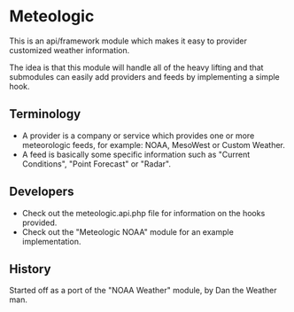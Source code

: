 # Meteologic

This is an api/framework module which makes it easy to provider customized weather information.

The idea is that this module will handle all of the heavy lifting and that submodules can easily add providers and feeds by implementing a simple hook.

## Terminology

* A provider is a company or service which provides one or more meteorologic feeds, for example: NOAA, MesoWest or Custom Weather.
* A feed is basically some specific information such as "Current Conditions", "Point Forecast" or "Radar".

## Developers

* Check out the meteologic.api.php file for information on the hooks provided.
* Check out the "Meteologic NOAA" module for an example implementation.

## History

Started off as a port of the "NOAA Weather" module, by Dan the Weather man.
